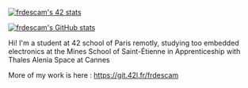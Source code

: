[![frdescam's 42 stats](https://badge42.herokuapp.com/api/stats/frdescam)](https://profile.intra.42.fr/users/frdescam)

[![frdescam's GitHub stats](https://github-readme-stats.vercel.app/api?username=frdescam)]()

Hi! I'm a student at 42 school of Paris remotly, studying too embedded electronics at the Mines School of Saint-Étienne in Apprenticeship with Thales Alenia Space at Cannes

More of my work is here : https://git.42l.fr/frdescam
